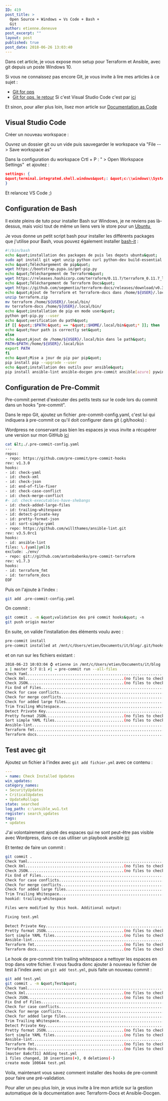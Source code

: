 ```yaml
---
ID: 419
post_title: >
  Open Source + Windows = Vs Code + Bash +
  Git
author: etienne.deneuve
post_excerpt: ""
layout: post
published: true
post_date: 2018-06-26 13:03:40
---
```

Dans cet article, je vous expose mon setup pour Terraform et Ansible, avec git depuis un poste Windows 10.

<!--more-->Si vous ne connaissez pas encore Git, je vous invite à lire mes articles à ce sujet :
- [Git for ops](https://etiennedeneuve.github.io/2018/06/23/git-pour-ops-par-un-ops/)
- [Git for ops, le retour](https://etiennedeneuve.github.io/2018/06/28/git-pour-les-ops-par-un-ops-le-retour/)
Si c'est Visual Studio Code c'est par [ici](https://etiennedeneuve.github.io/2017/01/26/visual-studio-code-pour-ansible-terraform/)

Et sinon, pour aller plus loin, lisez mon article sur [Documentation as Code](https://etiennedeneuve.github.io/2018/06/26/documentation-as-code/)


## Visual Studio Code

Créer un nouveau workspace :

Ouvrez un dossier git ou un vide puis sauvegarder le workspace via "File --&gt; Save workspace as"

Dans la configuration du workspace Crtl + P : " &gt; Open Workspace Settings"  et ajoutez :

```json
settings: {
&quot;terminal.integrated.shell.windows&quot;: &quot;c:\\windows\\System32\\bash.exe&quot;
}
```

Et relancez VS Code ;)
<h2>Configuration de Bash</h2>
Il existe pleins de tuto pour installer Bash sur Windows, je ne reviens pas là-dessus, mais voici tout de même un liens vers le store pour un <a href="https://www.microsoft.com/store/productId/9NBLGGH4MSV6">Ubuntu </a>

Je vous donne un petit script bash pour installer les différents packages que j'utilise pour Bash, vous pouvez également installer <a href="https://github.com/Bash-it/bash-it">bash-it</a> :

```bash
#!/bin/bash
echo &quot;installation des packages de puis les depots ubuntu&quot;
sudo apt install git wget unzip python curl python-dev build-essential -q -y
echo &quot;Téléchargement de pip&quot;
wget https://bootstrap.pypa.io/get-pip.py
echo &quot;Téléchargement de Terraform&quot;
wget https://releases.hashicorp.com/terraform/0.11.7/terraform_0.11.7_linux_amd64.zip -O terraform.zip
echo &quot;Téléchargement de Terraform Docs&quot;
wget https://github.com/segmentio/terraform-docs/releases/download/v0.3.0/terraform-docs_linux_amd64 -O terraform-docs
echo &quot;Ajout de Terraform et Terraform-docs dans /home/${USER}/.local/bin/&quot;
unzip terraform.zip
mv terraform /home/${USER}/.local/bin/
mv terraform-docs /home/${USER}/.local/bin/
echo &quot;installation de pip en mode user&quot;
python get-pip.py --user
echo &quot;verification du path&quot;
if [[ &quot;:$PATH:&quot; == *&quot;:$HOME/.local/bin&quot;* ]]; then
echo &quot;Your path is correctly set&quot;
else
echo &quot;Ajout de /home/${USER}/.local/bin dans le path&quot;
PATH=$PATH:/home/${USER}/.local/bin
export PATH
fi
echo &quot;Mise a jour de pip par pip&quot;
pip install pip --upgrade --user
echo &quot;installation des outils pour ansible&quot;
pip install ansible-lint ansible-docgen pre-commit ansible[azure] pywinrm molecule --user
```

## Configuration de Pre-Commit

Pre-commit permet d'exécuter des petits tests sur le code lors du commit dans un hooks "pre-commit".

Dans le repo Git, ajoutez un fichier .pre-commit-config.yaml, c'est lui qui indiquera à pre-commit ce qu'il doit configurer dans git (.git/hooks) :

Wordpress ne conservant pas bien les espaces je vous invite a récupérer une version sur mon GitHub <a href="https://raw.githubusercontent.com/EtienneDeneuve/vsts-for-ops/master/.pre-commit-config.yaml">ici</a>

```bash
cat &lt;./.pre-commit-config.yaml
---
repos:
- repo: https://github.com/pre-commit/pre-commit-hooks
rev: v1.3.0
hooks:
- id: check-yaml
- id: check-xml
- id: check-json
- id: end-of-file-fixer
- id: check-case-conflict
- id: check-merge-conflict
#- id: check-executables-have-shebangs
- id: check-added-large-files
- id: trailing-whitespace
- id: detect-private-key
- id: pretty-format-json
- id: sort-simple-yaml
- repo: https://github.com/willthames/ansible-lint.git
rev: v3.5.0rc1
hooks:
- id: ansible-lint
files: \.(yaml|yml)$
exclude: ./env/
- repo: git://github.com/antonbabenko/pre-commit-terraform
rev: v1.7.3
hooks:
- id: terraform_fmt
- id: terraform_docs
EOF
```

Puis on l'ajoute à l'index :

```bash
git add .pre-commit-config.yaml
```

On commit :

```bash
git commit . -m &quot;validation des pré commit hooks&quot; -n
git push origin master
```

En suite, on valide l'installation des éléments voulu avec :

```bash
pre-commit install
pre-commit installed at /mnt/c/Users/etien/Documents/it/blog/.git/hooks/pre-commit
```

et on run sur les fichiers existant :

```bash
2018-06-23 10:03:04 ⌚ etienne in /mnt/c/Users/etien/Documents/it/blog
± | master S:7 U:1 ✗| → pre-commit run --all-files
Check Yaml...............................................................Passed
Check Xml............................................(no files to check)Skipped
Check JSON...........................................(no files to check)Skipped
Fix End of Files.........................................................Passed
Check for case conflicts.................................................Passed
Check for merge conflicts................................................Passed
Check for added large files..............................................Passed
Trim Trailing Whitespace.................................................Passed
Detect Private Key.......................................................Passed
Pretty format JSON...................................(no files to check)Skipped
Sort simple YAML files...............................(no files to check)Skipped
Ansible-lint.............................................................Passed
Terraform fmt............................................................Passed
Terraform docs...........................................................Passed
```

## Test avec git

Ajoutez un fichier à l'index avec ``git add fichier.yml`` avec ce contenu :

```yaml
---
- name: Check Installed Updates
win_updates:
category_names:
- SecurityUpdates
- CriticalUpdates
- UpdateRollups
state: searched
log_path: c:\ansible_wu1.txt
register: search_updates
tags:
- updates
```

J'ai volontairement ajouté des espaces qui ne sont peut-être pas visible avec Wordpress, dans ce cas utiliser un playbook ansible <a href="https://raw.githubusercontent.com/EtienneDeneuve/Azure/master/Ansible/inventory/init.yml">ici</a>

Et tentez de faire un commit :

```bash
git commit .
Check Yaml...............................................................Passed
Check Xml............................................(no files to check)Skipped
Check JSON...........................................(no files to check)Skipped
Fix End of Files.........................................................Passed
Check for case conflicts.................................................Passed
Check for merge conflicts................................................Passed
Check for added large files..............................................Passed
Trim Trailing Whitespace.................................................Failed
hookid: trailing-whitespace

Files were modified by this hook. Additional output:

Fixing test.yml

Detect Private Key.......................................................Passed
Pretty format JSON...................................(no files to check)Skipped
Sort simple YAML files...............................(no files to check)Skipped
Ansible-lint.............................................................Passed
Terraform fmt........................................(no files to check)Skipped
Terraform docs.......................................(no files to check)Skipped
```

Le hook de pre-commit trim trailing whitespace a nettoyer les espaces en trop dans votre fichier. Il vous faudra donc ajouter à nouveau le fichier de test à l'index avec un ``git add test.yml``, puis faite un nouveau commit :

```bash
git add test.yml
git commit . -m &quot;Test&quot;
Check Yaml...............................................................Passed
Check Xml............................................(no files to check)Skipped
Check JSON...........................................(no files to check)Skipped
Fix End of Files.........................................................Passed
Check for case conflicts.................................................Passed
Check for merge conflicts................................................Passed
Check for added large files..............................................Passed
Trim Trailing Whitespace.................................................Passed
Detect Private Key.......................................................Passed
Pretty format JSON...................................(no files to check)Skipped
Sort simple YAML files...............................(no files to check)Skipped
Ansible-lint.............................................................Passed
Terraform fmt........................................(no files to check)Skipped
Terraform docs.......................................(no files to check)Skipped
[master 8a6cf31] Adding test.yml
1 files changed, 10 insertions(+), 0 deletions(-)
create mode 100644 test.yml
```

Voila, maintenant vous savez comment installer des hooks de pre-commit pour faire une pré-validation.

Pour aller un peu plus loin, je vous invite à lire mon article sur la gestion automatique de la documentation avec Terraform-Docs et Ansible-Docgen.
